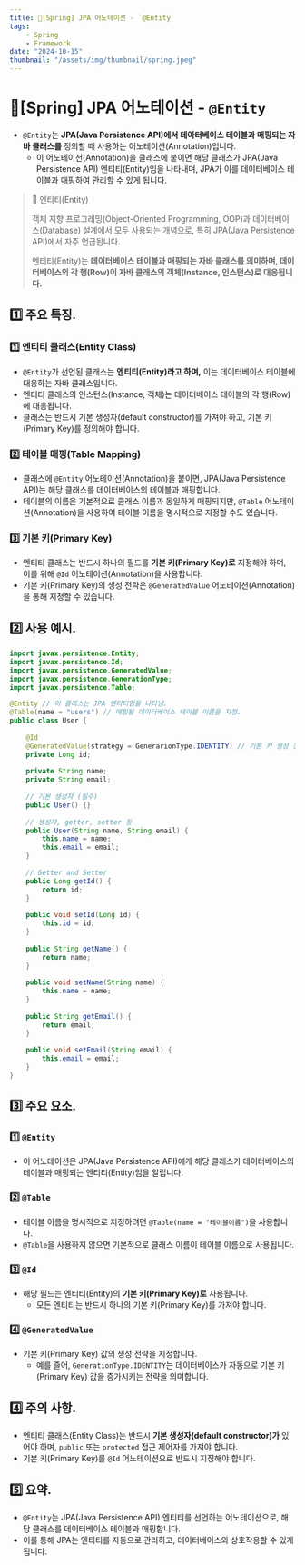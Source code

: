```yaml
---
title: 🍃[Spring] JPA 어노테이션 - `@Entity`
tags:
    - Spring
    - Framework
date: "2024-10-15"
thumbnail: "/assets/img/thumbnail/spring.jpeg"
---
```


# 🍃[Spring] JPA 어노테이션 - `@Entity`
- `@Entity`는 **JPA(Java Persistence API)에서 데아터베이스 테이블과 매핑되는 자바 클래스를** 정의할 때 사용하는 어노테이션(Annotation)입니다.
    - 이 어노테이션(Annotation)을 클래스에 붙이면 해당 클래스가 JPA(Java Persistence API) 엔티티(Entity)임을 나타내며, JPA가 이를 데이터베이스 테이블과 매핑하여 관리할 수 있게 됩니다.

> 📝 엔티티(Entity)
> 
> 객체 지향 프로그래밍(Object-Oriented Programming, OOP)과 데이터베이스(Database) 설계에서 모두 사용되는 개념으로, 특히 JPA(Java Persistence API)에서 자주 언급됩니다.
> 
> 엔티티(Entity)는 **데이터베이스 테이블과 매핑되는 자바 클래스를 의미하며, 데이터베이스의 각 행(Row)이 자바 클래스의 객체(Instance, 인스턴스)로 대응됩니다.**

## 1️⃣ 주요 특징.

### 1️⃣ 엔티티 클래스(Entity Class)
- `@Entity`가 선언된 클래스는 **엔티티(Entity)라고 하며,** 이는 데이터베이스 테이블에 대응하는 자바 클래스입니다.
- 엔티티 클래스의 인스턴스(Instance, 객체)는 데이터베이스 테이블의 각 행(Row)에 대응됩니다.
- 클래스는 반드시 기본 생성자(default constructor)를 가져야 하고, 기본 키(Primary Key)를 정의해야 합니다.

### 2️⃣ 테이블 매핑(Table Mapping)
- 클래스에 `@Entity` 어노테이션(Annotation)을 붙이면, JPA(Java Persistence API)는 해당 클래스를 데이터베이스의 테이블과 매핑합니다.
- 테이블의 이름은 기본적으로 클래스 이름과 동일하게 매핑되지만, `@Table` 어노테이션(Annotation)을 사용하여 테이블 이름을 명시적으로 지정할 수도 있습니다.

### 3️⃣ 기본 키(Primary Key)
- 엔티티 클래스는 반드시 하나의 필드를 **기본 키(Primary Key)로** 지정해야 하며, 이를 위해 `@Id` 어노테이션(Annotation)을 사용합니다.
- 기본 키(Primary Key)의 생성 전략은 `@GeneratedValue` 어노테이션(Annotation)을 통해 지정할 수 있습니다.

## 2️⃣ 사용 예시.
```java
import javax.persistence.Entity;
import javax.persistence.Id;
import javax.persistence.GeneratedValue;
import javax.persistence.GenerationType;
import javax.persistence.Table;

@Entity // 이 클래스는 JPA 엔티티임을 나타냄.
@Table(name = "users") // 매핑될 데이터베이스 테이블 이름을 지정.
public class User {
    
    @Id
    @GeneratedValue(strategy = GenerarionType.IDENTITY) // 기본 키 생성 전략
    private Long id;
    
    private String name;
    private String email;
    
    // 기본 생성자 (필수)
    public User() {}
    
    // 생성자, getter, setter 등
    public User(String name, String email) {
        this.name = name;
        this.email = email;
    }
    
    // Getter and Setter
    public Long getId() {
        return id;
    }
    
    public void setId(Long id) {
        this.id = id;
    }
    
    public String getName() {
        return name;
    }
    
    public void setName(String name) {
        this.name = name;
    }
    
    public String getEmail() {
        return email;
    }
    
    public void setEmail(String email) {
        this.email = email;
    }
}
```

## 3️⃣ 주요 요소.

### 1️⃣ `@Entity`
- 이 어노테이션은 JPA(Java Persistence API)에게 해당 클래스가 데이터베이스의 테이블과 매핑되는 엔티티(Entity)임을 알립니다.

### 2️⃣ `@Table`
- 테이블 이름을 명시적으로 지정하려면 `@Table(name = "테이블이름")`을 사용합니다.
- `@Table`을 사용하지 않으면 기본적으로 클래스 이름이 테이블 이름으로 사용됩니다.

### 3️⃣ `@Id`
- 해당 필드는 엔티티(Entity)의 **기본 키(Primary Key)로** 사용됩니다.
    - 모든 엔티티는 반드시 하나의 기본 키(Primary Key)를 가져야 합니다.

### 4️⃣ `@GeneratedValue`
- 기본 키(Primary Key) 값의 생성 전략을 지정합니다.
    - 예를 즐어, `GenerationType.IDENTITY`는 데이터베이스가 자동으로 기본 키(Primary Key) 값을 증가시키는 전략을 의미합니다.

## 4️⃣ 주의 사항.
- 엔티티 클래스(Entity Class)는 반드시 **기본 생성자(default constructor)가** 있어야 하며, `public` 또는 `protected` 접근 제어자를 가져야 합니다.
- 기본 키(Primary Key)를 `@Id` 어노테이션으로 반드시 지정해야 합니다.

## 5️⃣ 요약.
- `@Entity`는 JPA(Java Persistence API) 엔티티를 선언하는 어노테이션으로, 해당 클래스를 데이터베이스 테이블과 매핑합니다.
- 이를 통해 JPA는 엔티티를 자동으로 관리하고, 데이터베이스와 상호작용할 수 있게 됩니다.
